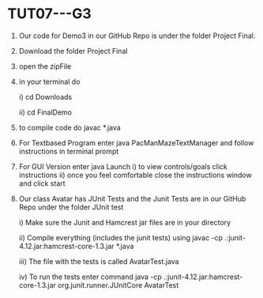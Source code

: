 # TUT07---G3

1) Our code for Demo3 in our GitHub Repo is under the folder Project Final. 
2) Download the folder Project Final 
3) open the zipFile
4) in your terminal do

	i) cd Downloads
	
	ii) cd FinalDemo
5) to compile code do javac *.java
6) For Textbased Program enter java PacManMazeTextManager and follow instructions in terminal prompt
7) For GUI Version enter java Launch
	i) to view controls/goals click instructions
	ii) once you feel comfortable close the instructions window and click start

8) Our class Avatar has JUnit Tests and the Junit Tests are in our GitHub Repo under the folder JUnit test

	i) Make sure the Junit and Hamcrest jar files are in your directory
	
	ii) Compile everything (includes the junit tests) using javac -cp .:junit-4.12.jar:hamcrest-core-1.3.jar *.java
	
	iii) The file with the tests is called AvatarTest.java
	
	iv) To run the tests enter command java -cp .:junit-4.12.jar:hamcrest-core-1.3.jar org.junit.runner.JUnitCore 
AvatarTest
